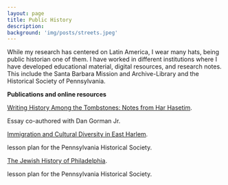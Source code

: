 ```yaml
---
layout: page
title: Public History
description:
background: 'img/posts/streets.jpeg'
---
```

While my research has centered on Latin America, I wear many hats, being public historian one of them. I have worked in different institutions where I have developed educational material, digital resources, and research notes. This include the Santa Barbara Mission and Archive-Library and the Historical Society of Pennsylvania.

**Publications and online resources**

[Writing History Among the Tombstones: Notes from Har Hasetim](https://www.academia.edu/40731678/Writing_History_Among_the_Tombstones_Notes_from_Har_Hasetim).
  <p>Essay co-authored with Dan Gorman Jr.</p>

[Immigration and Cultural Diversity in East Harlem](https://www.portal.hsp.org/unit-plan-items/unit-plan-13).
  <p> lesson plan for the Pennsylvania Historical Society.</p>

[The Jewish History of Philadelphia](https://www.portal.hsp.org/unit-plan-items/unit-plan-10).
  <p> lesson plan for the Pennsylvania Historical Society.</p>
